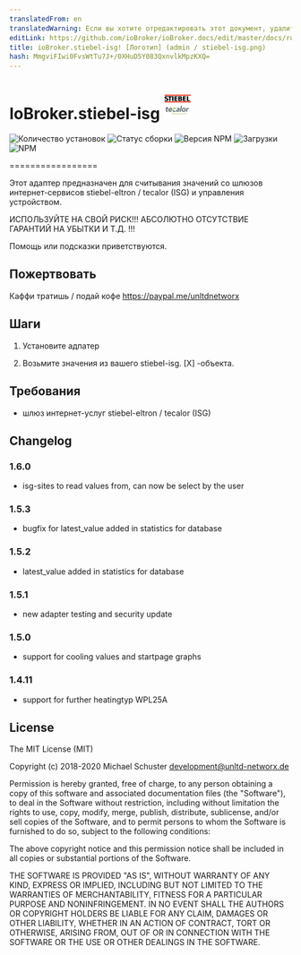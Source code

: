 ```yaml
---
translatedFrom: en
translatedWarning: Если вы хотите отредактировать этот документ, удалите поле «translationFrom», в противном случае этот документ будет снова автоматически переведен
editLink: https://github.com/ioBroker/ioBroker.docs/edit/master/docs/ru/adapterref/iobroker.stiebel-isg/README.md
title: ioBroker.stiebel-isg! [Логотип] (admin / stiebel-isg.png)
hash: MmgviFIwi0FvsWtTu7J+/0XHuD5Y083QxnvlkMpzKXQ=
---
```

# IoBroker.stiebel-isg ![Логотип](../../../en/adapterref/iobroker.stiebel-isg/admin/stiebel-isg.png)

![Количество установок](http://iobroker.live/badges/stiebel-isg-stable.svg)
![Статус сборки](https://api.travis-ci.org/unltdnetworx/ioBroker.stiebel-isg.svg?branch=master)
![Версия NPM](https://img.shields.io/npm/v/iobroker.stiebel-isg.svg)
![Загрузки](https://img.shields.io/npm/dm/iobroker.stiebel-isg.svg)
![NPM](https://nodei.co/npm/iobroker.stiebel-isg.png?downloads=true)

=================

Этот адаптер предназначен для считывания значений со шлюзов интернет-сервисов stiebel-eltron / tecalor (ISG) и управления устройством.

ИСПОЛЬЗУЙТЕ НА СВОЙ РИСК!!! АБСОЛЮТНО ОТСУТСТВИЕ ГАРАНТИЙ НА УБЫТКИ И Т.Д. !!!

Помощь или подсказки приветствуются.

## Пожертвовать
Каффи тратишь / подай кофе <https://paypal.me/unltdnetworx>

## Шаги
1. Установите адпатер

2. Возьмите значения из вашего stiebel-isg. [X] -объекта.

## Требования
* шлюз интернет-услуг stiebel-eltron / tecalor (ISG)

## Changelog

### 1.6.0

* isg-sites to read values from, can now be select by the user

### 1.5.3

* bugfix for latest_value added in statistics for database

### 1.5.2

* latest_value added in statistics for database

### 1.5.1

* new adapter testing and security update

### 1.5.0

* support for cooling values and startpage graphs

### 1.4.11

* support for further heatingtyp WPL25A

## License

The MIT License (MIT)

Copyright (c) 2018-2020 Michael Schuster <development@unltd-networx.de>

Permission is hereby granted, free of charge, to any person obtaining a copy
of this software and associated documentation files (the "Software"), to deal
in the Software without restriction, including without limitation the rights
to use, copy, modify, merge, publish, distribute, sublicense, and/or sell
copies of the Software, and to permit persons to whom the Software is
furnished to do so, subject to the following conditions:

The above copyright notice and this permission notice shall be included in
all copies or substantial portions of the Software.

THE SOFTWARE IS PROVIDED "AS IS", WITHOUT WARRANTY OF ANY KIND, EXPRESS OR
IMPLIED, INCLUDING BUT NOT LIMITED TO THE WARRANTIES OF MERCHANTABILITY,
FITNESS FOR A PARTICULAR PURPOSE AND NONINFRINGEMENT. IN NO EVENT SHALL THE
AUTHORS OR COPYRIGHT HOLDERS BE LIABLE FOR ANY CLAIM, DAMAGES OR OTHER
LIABILITY, WHETHER IN AN ACTION OF CONTRACT, TORT OR OTHERWISE, ARISING FROM,
OUT OF OR IN CONNECTION WITH THE SOFTWARE OR THE USE OR OTHER DEALINGS IN
THE SOFTWARE.